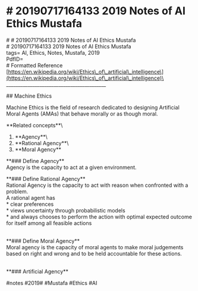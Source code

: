 # \# 20190717164133 2019 Notes of AI Ethics Mustafa

\# \# 20190717164133 2019 Notes of AI Ethics Mustafa\
\# 20190717164133 2019 Notes of AI Ethics Mustafa\
tags= AI, Ethics, Notes, Mustafa, 2019\
PdfID=\
\# Formatted Reference\
\[https://en.wikipedia.org/wiki/Ethics\_of\_artificial\_intelligence\](https://en.wikipedia.org/wiki/Ethics\_of\_artificial\_intelligence)\
\_\_\_\_\_\_\_\_\_\_\_\_\_\_\_\_\_\_\_\_\_\_\_\_\_\_\_\_\_\_\_\_\_\_\_\_\_\_\_\_\_\_

\#\# Machine Ethics

Machine Ethics is the field of research dedicated to designing Artificial Moral Agents (AMAs) that behave morally or as though moral.

\*\*Related concepts\*\*\
1. \*\*Agency\*\*\
2. \*\*Rational Agency\*\*\
3. \*\*Moral Agency\*\*

\*\*\#\#\# Define Agency\*\*\
Agency is the capacity to act at a given environment.

\*\*\#\#\# Define Rational Agency\*\*\
Rational Agency is the capacity to act with reason when confronted with a problem.\
A rational agent has\
\* clear preferences\
\* views uncertainty through probabilistic models\
\* and always chooses to perform the action with optimal expected outcome for itself among all feasible actions

\
\*\*\#\#\# Define Moral Agency\*\*\
Moral agency is the capacity of moral agents to make moral judgements based on right and wrong and to be held accountable for these actions.

\
\*\*\#\#\# Artificial Agency\*\*

\#notes \#2019\# \#Mustafa \#Ethics \#AI
